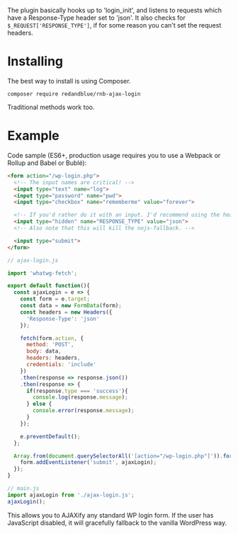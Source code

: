 The plugin basically hooks up to 'login_init', and listens to requests which have a Response-Type header set to 'json'. It also checks for `$_REQUEST['RESPONSE_TYPE']`, if for some reason you can't set the request headers.

# Installing
The best way to install is using Composer.

`composer require redandblue/rnb-ajax-login`

Traditional methods work too.

# Example

Code sample (ES6+, production usage requires you to use a Webpack or Rollup and Babel or Bublé):

```html
<form action="/wp-login.php">
  <!-- The input names are critical! -->
  <input type="text" name="log">
  <input type="password" name="pwd">
  <input type="checkbox" name="rememberme" value="forever">

  <!-- If you'd rather do it with an input. I'd recommend using the headers. -->
  <input type="hidden" name="RESPONSE_TYPE" value="json">
  <!-- Also note that this will kill the nojs-fallback. -->

  <input type="submit">
</form>
```

```javascript
// ajax-login.js

import 'whatwg-fetch';

export default function(){
  const ajaxLogin = e => {
    const form = e.target;
    const data = new FormData(form);
    const headers = new Headers({
      'Response-Type': 'json'
    });

    fetch(form.action, {
      method: 'POST',
      body: data,
      headers: headers,
      credentials: 'include'
    })
    .then(response => response.json())
    .then(response => {
      if(response.type === 'success'){
        console.log(response.message);
      } else {
        console.error(response.message);
      }
    });

    e.preventDefault();
  };

  Array.from(document.querySelectorAll('[action="/wp-login.php"]')).forEach(form => {
    form.addEventListener('submit', ajaxLogin);
  });
}

```

```javascript
// main.js
import ajaxLogin from './ajax-login.js';
ajaxLogin();
```

This allows you to AJAXify any standard WP login form. If the user has JavaScript disabled, it will gracefully fallback to the vanilla WordPress way.
